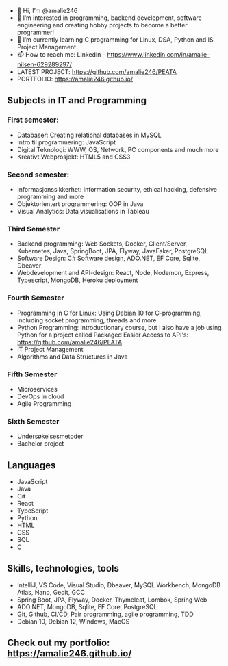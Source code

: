 - 👋 Hi, I’m @amalie246
- 👀 I’m interested in programming, backend development, software engineering and creating hobby projects to become a better programmer!
- 🌱 I’m currently learning C programming for Linux, DSA, Python and IS Project Management.
- 📫 How to reach me: LinkedIn - https://www.linkedin.com/in/amalie-nilsen-629289297/
- LATEST PROJECT: https://github.com/amalie246/PEATA
- PORTFOLIO: https://amalie246.github.io/

<!---
amalie246/amalie246 is a ✨ special ✨ repository because its `README.md` (this file) appears on your GitHub profile.
You can click the Preview link to take a look at your changes.
--->

## Subjects in IT and Programming

### First semester:
- Databaser: Creating relational databases in MySQL
- Intro til programmering: JavaScript
- Digital Teknologi: WWW, OS, Network, PC components and much more
- Kreativt Webprosjekt: HTML5 and CSS3

### Second semester:
- Informasjonssikkerhet: Information security, ethical hacking, defensive programming and more
- Objektorientert programmering: OOP in Java
- Visual Analytics: Data visualisations in Tableau

### Third Semester
- Backend programming: Web Sockets, Docker, Client/Server, Kubernetes, Java, SpringBoot, JPA, Flyway, JavaFaker, PostgreSQL
- Software Design: C# Software design, ADO.NET, EF Core, Sqlite, Dbeaver
- Webdevelopment and API-design: React, Node, Nodemon, Express, Typescript, MongoDB, Heroku deployment

### Fourth Semester
- Programming in C for Linux: Using Debian 10 for C-programming, including socket programming, threads and more
- Python Programming: Introductionary course, but I also have a job using Python for a project called Packaged Easier Access to API's: https://github.com/amalie246/PEATA
- IT Project Management
- Algorithms and Data Structures in Java

### Fifth Semester
- Microservices
- DevOps in cloud
- Agile Programming

### Sixth Semester
- Undersøkelsesmetoder
- Bachelor project


## Languages
- JavaScript
- Java
- C#
- React
- TypeScript
- Python
- HTML
- CSS
- SQL
- C

## Skills, technologies, tools
- IntelliJ, VS Code, Visual Studio, Dbeaver, MySQL Workbench, MongoDB Atlas, Nano, Gedit, GCC
- Spring Boot, JPA, Flyway, Docker, Thymeleaf, Lombok, Spring Web
- ADO.NET, MongoDB, Sqlite, EF Core, PostgreSQL
- Git, Github, CI/CD, Pair programming, agile programming, TDD
- Debian 10, Debian 12, Windows, MacOS

## Check out my portfolio: https://amalie246.github.io/
